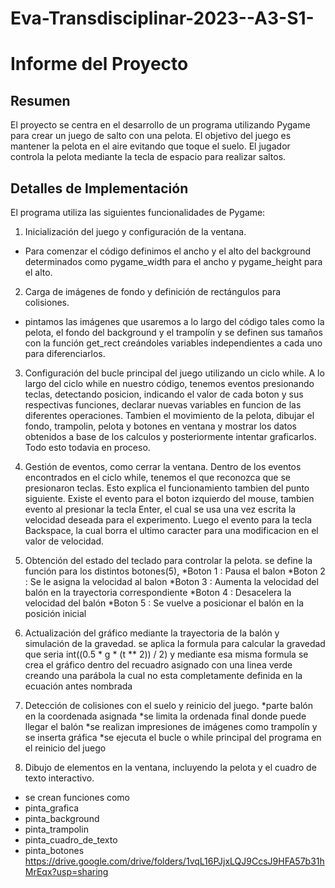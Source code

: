 # Eva-Transdisciplinar-2023--A3-S1-

# Informe del Proyecto

## Resumen

El proyecto se centra en el desarrollo de un programa utilizando Pygame para crear un juego de salto con una pelota. El objetivo del juego es mantener la pelota en el aire evitando que toque el suelo. El jugador controla la pelota mediante la tecla de espacio para realizar saltos.

## Detalles de Implementación

El programa utiliza las siguientes funcionalidades de Pygame:

1.  Inicialización del juego y configuración de la ventana.
* Para comenzar el código definimos el ancho y el alto del background determinados como pygame_width para el ancho y pygame_height para el alto.

2.  Carga de imágenes de fondo y definición de rectángulos para colisiones.
* pintamos las imágenes que usaremos a lo largo del código tales como la pelota, el fondo del background y el trampolín y se definen sus tamaños con la función get_rect creándoles variables independientes a cada uno para diferenciarlos. 

3.  Configuración del bucle principal del juego utilizando un ciclo while.
			A lo largo del ciclo while en nuestro código, tenemos   eventos presionando teclas, detectando posicion, indicando el valor de cada boton y sus respectivas funciones, declarar nuevas variables en funcion de las diferentes operaciones. Tambien el movimiento de la pelota, dibujar el fondo, trampolin, pelota y botones en ventana y mostrar los datos obtenidos a base de los calculos y posteriormente intentar graficarlos. Todo esto todavia en proceso.
			
4.  Gestión de eventos, como cerrar la ventana.
			Dentro de los eventos encontrados en el ciclo while, tenemos el que reconozca que se presionaron teclas. Esto explica el funcionamiento tambien del punto siguiente. Existe el evento para el boton izquierdo del mouse, tambien evento al presionar la tecla Enter, el cual se usa una vez escrita la velocidad deseada para el experimento. Luego el evento para la tecla Backspace, la cual borra el ultimo caracter para una modificacion en el valor de velocidad.
			
5.  Obtención del estado del teclado para controlar la pelota.
          se define la función para los distintos botones(5), 
          *Boton 1 : Pausa el balon
          *Boton 2 : Se le asigna la velocidad al balon 
          *Boton 3 :  Aumenta la velocidad del balón en la trayectoria correspondiente
          *Boton 4 : Desacelera la velocidad del balón
          *Boton 5 : Se vuelve a posicionar el balón en la posición inicial
          
6.  Actualización del gráfico mediante la trayectoria de la balón y simulación de la gravedad.
        se aplica la formula para calcular la gravedad que seria int((0.5  *  g  * (t  **  2)) /  2) y mediante esa misma formula se crea el gráfico dentro del recuadro asignado con una linea verde creando una parábola la cual no esta completamente definida en la ecuación antes nombrada 
        
7.  Detección de colisiones con el suelo y reinicio del juego.
*parte balón en la coordenada asignada
*se limita la ordenada final donde puede llegar el balón
*se realizan impresiones de imágenes como trampolín y se inserta gráfica
*se ejecuta el bucle o while principal del programa en el reinicio del juego
8.  Dibujo de elementos en la ventana, incluyendo la pelota y el cuadro de texto interactivo.
* se crean funciones como
* pinta_grafica
* pinta_background
* pinta_trampolin 
* pinta_cuadro_de_texto
* pinta_botones
https://drive.google.com/drive/folders/1vqL16PJjxLQJ9CcsJ9HFA57b31hMrEqx?usp=sharing
